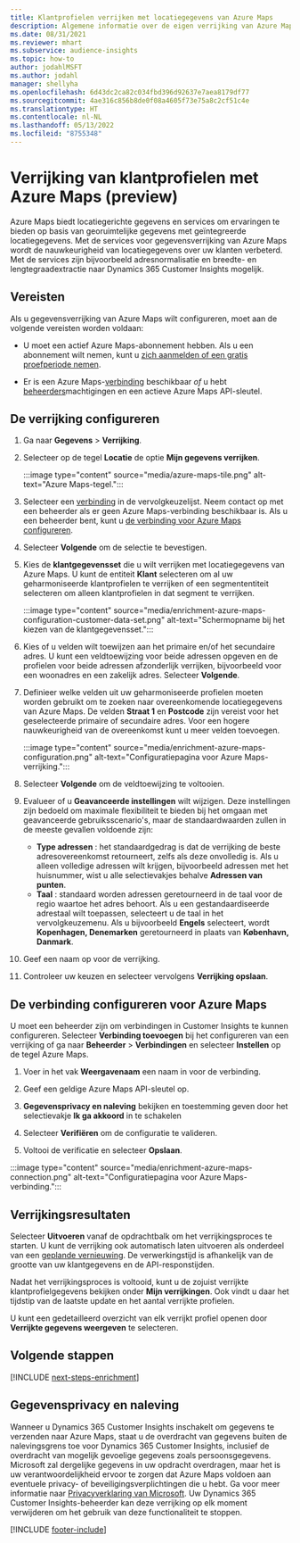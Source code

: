 ```yaml
---
title: Klantprofielen verrijken met locatiegegevens van Azure Maps
description: Algemene informatie over de eigen verrijking van Azure Maps.
ms.date: 08/31/2021
ms.reviewer: mhart
ms.subservice: audience-insights
ms.topic: how-to
author: jodahlMSFT
ms.author: jodahl
manager: shellyha
ms.openlocfilehash: 6d43dc2ca82c034fbd396d92637e7aea8179df77
ms.sourcegitcommit: 4ae316c856b8de0f08a4605f73e75a8c2cf51c4e
ms.translationtype: HT
ms.contentlocale: nl-NL
ms.lasthandoff: 05/13/2022
ms.locfileid: "8755348"
---
```

# <a name="enrichment-of-customer-profiles-with-azure-maps-preview"></a>Verrijking van klantprofielen met Azure Maps (preview)

Azure Maps biedt locatiegerichte gegevens en services om ervaringen te bieden op basis van georuimtelijke gegevens met geïntegreerde locatiegegevens. Met de services voor gegevensverrijking van Azure Maps wordt de nauwkeurigheid van locatiegegevens over uw klanten verbeterd. Met de services zijn bijvoorbeeld adresnormalisatie en breedte- en lengtegraadextractie naar Dynamics 365 Customer Insights mogelijk.

## <a name="prerequisites"></a>Vereisten

Als u gegevensverrijking van Azure Maps wilt configureren, moet aan de volgende vereisten worden voldaan:

- U moet een actief Azure Maps-abonnement hebben. Als u een abonnement wilt nemen, kunt u [zich aanmelden of een gratis proefperiode nemen](https://azure.microsoft.com/services/azure-maps/).

- Er is een Azure Maps-[verbinding](connections.md) beschikbaar *of* u hebt [beheerders](permissions.md#admin)machtigingen en een actieve Azure Maps API-sleutel.

## <a name="configure-the-enrichment"></a>De verrijking configureren

1. Ga naar **Gegevens** > **Verrijking**. 

1. Selecteer op de tegel **Locatie** de optie **Mijn gegevens verrijken**.

   :::image type="content" source="media/azure-maps-tile.png" alt-text="Azure Maps-tegel.":::

1. Selecteer een [verbinding](connections.md) in de vervolgkeuzelijst. Neem contact op met een beheerder als er geen Azure Maps-verbinding beschikbaar is. Als u een beheerder bent, kunt u [de verbinding voor Azure Maps configureren](#configure-the-connection-for-azure-maps). 

1. Selecteer **Volgende** om de selectie te bevestigen.

1. Kies de **klantgegevensset** die u wilt verrijken met locatiegegevens van Azure Maps. U kunt de entiteit **Klant** selecteren om al uw geharmoniseerde klantprofielen te verrijken of een segmententiteit selecteren om alleen klantprofielen in dat segment te verrijken.

    :::image type="content" source="media/enrichment-azure-maps-configuration-customer-data-set.png" alt-text="Schermopname bij het kiezen van de klantgegevensset.":::

1. Kies of u velden wilt toewijzen aan het primaire en/of het secundaire adres. U kunt een veldtoewijzing voor beide adressen opgeven en de profielen voor beide adressen afzonderlijk verrijken, bijvoorbeeld voor een woonadres en een zakelijk adres. Selecteer **Volgende**.

1. Definieer welke velden uit uw geharmoniseerde profielen moeten worden gebruikt om te zoeken naar overeenkomende locatiegegevens van Azure Maps. De velden **Straat 1** en **Postcode** zijn vereist voor het geselecteerde primaire of secundaire adres. Voor een hogere nauwkeurigheid van de overeenkomst kunt u meer velden toevoegen.

   :::image type="content" source="media/enrichment-azure-maps-configuration.png" alt-text="Configuratiepagina voor Azure Maps-verrijking.":::

1. Selecteer **Volgende** om de veldtoewijzing te voltooien.

1. Evalueer of u **Geavanceerde instellingen** wilt wijzigen. Deze instellingen zijn bedoeld om maximale flexibiliteit te bieden bij het omgaan met geavanceerde gebruiksscenario's, maar de standaardwaarden zullen in de meeste gevallen voldoende zijn:
   - **Type adressen** : het standaardgedrag is dat de verrijking de beste adresovereenkomst retourneert, zelfs als deze onvolledig is. Als u alleen volledige adressen wilt krijgen, bijvoorbeeld adressen met het huisnummer, wist u alle selectievakjes behalve **Adressen van punten**. 
   - **Taal** : standaard worden adressen geretourneerd in de taal voor de regio waartoe het adres behoort. Als u een gestandaardiseerde adrestaal wilt toepassen, selecteert u de taal in het vervolgkeuzemenu. Als u bijvoorbeeld **Engels** selecteert, wordt **Kopenhagen, Denemarken** geretourneerd in plaats van **København, Danmark**.

1. Geef een naam op voor de verrijking.

1. Controleer uw keuzen en selecteer vervolgens **Verrijking opslaan**.

## <a name="configure-the-connection-for-azure-maps"></a>De verbinding configureren voor Azure Maps

U moet een beheerder zijn om verbindingen in Customer Insights te kunnen configureren. Selecteer **Verbinding toevoegen** bij het configureren van een verrijking of ga naar **Beheerder** > **Verbindingen** en selecteer **Instellen** op de tegel Azure Maps.

1. Voer in het vak **Weergavenaam** een naam in voor de verbinding.

1. Geef een geldige Azure Maps API-sleutel op.

1. **Gegevensprivacy en naleving** bekijken en toestemming geven door het selectievakje **Ik ga akkoord** in te schakelen

1. Selecteer **Verifiëren** om de configuratie te valideren.

1. Voltooi de verificatie en selecteer **Opslaan**.

:::image type="content" source="media/enrichment-azure-maps-connection.png" alt-text="Configuratiepagina voor Azure Maps-verbinding.":::

## <a name="enrichment-results"></a>Verrijkingsresultaten

Selecteer **Uitvoeren** vanaf de opdrachtbalk om het verrijkingsproces te starten. U kunt de verrijking ook automatisch laten uitvoeren als onderdeel van een [geplande vernieuwing](system.md#schedule-tab). De verwerkingstijd is afhankelijk van de grootte van uw klantgegevens en de API-responstijden.

Nadat het verrijkingsproces is voltooid, kunt u de zojuist verrijkte klantprofielgegevens bekijken onder **Mijn verrijkingen**. Ook vindt u daar het tijdstip van de laatste update en het aantal verrijkte profielen.

U kunt een gedetailleerd overzicht van elk verrijkt profiel openen door **Verrijkte gegevens weergeven** te selecteren.

## <a name="next-steps"></a>Volgende stappen

[!INCLUDE [next-steps-enrichment](includes/next-steps-enrichment.md)]

## <a name="data-privacy-and-compliance"></a>Gegevensprivacy en naleving

Wanneer u Dynamics 365 Customer Insights inschakelt om gegevens te verzenden naar Azure Maps, staat u de overdracht van gegevens buiten de nalevingsgrens toe voor Dynamics 365 Customer Insights, inclusief de overdracht van mogelijk gevoelige gegevens zoals persoonsgegevens. Microsoft zal dergelijke gegevens in uw opdracht overdragen, maar het is uw verantwoordelijkheid ervoor te zorgen dat Azure Maps voldoen aan eventuele privacy- of beveiligingsverplichtingen die u hebt. Ga voor meer informatie naar [Privacyverklaring van Microsoft](https://go.microsoft.com/fwlink/?linkid=396732).
Uw Dynamics 365 Customer Insights-beheerder kan deze verrijking op elk moment verwijderen om het gebruik van deze functionaliteit te stoppen.

[!INCLUDE [footer-include](includes/footer-banner.md)]
